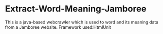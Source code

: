 # Extract-Word-Meaning-Jamboree
This is a java-based webcrawler which is used to word and its meaning data from a Jamboree website. 
Framework used:HtmlUnit
